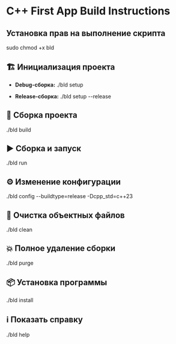 # C++ First App Build Instructions

## Установка прав на выполнение скрипта
sudo chmod +x bld

## 🏗️ Инициализация проекта

- **Debug-сборка:**
  ./bld setup

- **Release-сборка:**
  ./bld setup --release

## 🔧 Сборка проекта
./bld build

## ▶️ Сборка и запуск
./bld run

## ⚙️ Изменение конфигурации
./bld config --buildtype=release -Dcpp_std=c++23

## 🧹 Очистка объектных файлов
./bld clean

## 💥 Полное удаление сборки
./bld purge

## 📦 Установка программы
./bld install

## ℹ️ Показать справку
./bld help

